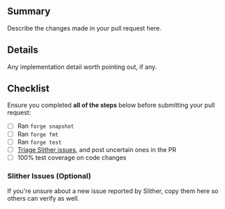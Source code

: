 ## Summary

Describe the changes made in your pull request here.

## Details

Any implementation detail worth pointing out, if any.

## Checklist

Ensure you completed **all of the steps** below before submitting your pull request:

- [ ] Ran `forge snapshot`
- [ ] Ran `forge fmt`
- [ ] Ran `forge test`
- [ ] [Triage Slither issues](../README.md#triage-issues), and post uncertain ones in the PR
- [ ] 100% test coverage on code changes

### Slither Issues (Optional)

If you're unsure about a new issue reported by Slither, copy them here so others can verify as well.